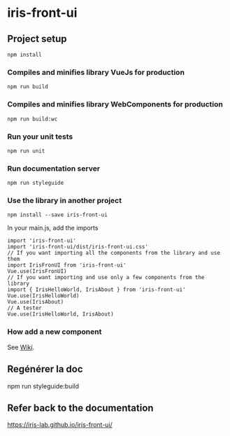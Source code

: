 # iris-front-ui

## Project setup

```
npm install
```

### Compiles and minifies library VueJs for production

```
npm run build
```

### Compiles and minifies library WebComponents for production

```
npm run build:wc
```

### Run your unit tests

```
npm run unit
```

### Run documentation server

```
npm run styleguide
```

### Use the library in another project

```
npm install --save iris-front-ui
```

In your main.js, add the imports

```
import 'iris-front-ui'
import 'iris-front-ui/dist/iris-front-ui.css'
// If you want importing all the components from the library and use them
import IrisFronUI from 'iris-front-ui'
Vue.use(IrisFronUI)
// If you want importing and use only a few components from the library
import { IrisHelloWorld, IrisAbout } from 'iris-front-ui'
Vue.use(IrisHelloWorld)
Vue.use(IrisAbout)
// A tester
Vue.use(IrisHelloWorld, IrisAbout)
```

### How add a new component

See [Wiki](https://wikidev.groupement.systeme-u.fr/wikidev/doku.php/tran/java/socle/frontjs/librairie_commune_de_composants_ui_vuejs?s[]=iris&s[]=ui&s[]=elements).

## Regénérer la doc

npm run styleguide:build

## Refer back to the documentation

https://iris-lab.github.io/iris-front-ui/
